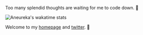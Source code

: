 Too many splendid thoughts are waiting for me to code down. 🤯

![Aneureka's wakatime stats](https://github-readme-stats.vercel.app/api/wakatime?theme=dracula&layout=compact&hide_border=true&username=Aneureka)

Welcome to my [homepage](https://www.aneureka.cn) and [twitter](https://twitter.com/Aneureka). 🥳

